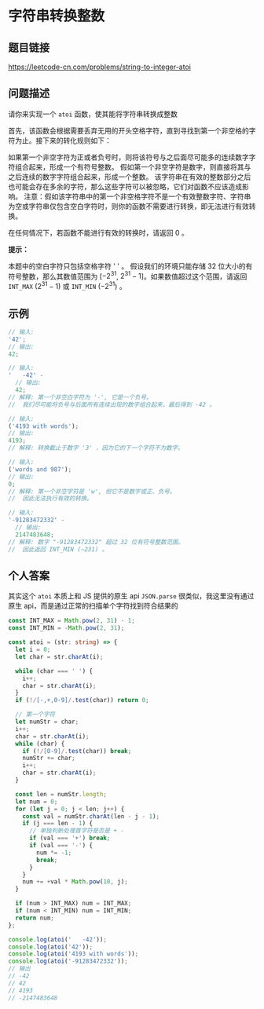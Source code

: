 # 字符串转换整数

## 题目链接

<https://leetcode-cn.com/problems/string-to-integer-atoi>

## 问题描述

请你来实现一个 `atoi` 函数，使其能将字符串转换成整数

首先，该函数会根据需要丢弃无用的开头空格字符，直到寻找到第一个非空格的字符为止。接下来的转化规则如下：

如果第一个非空字符为正或者负号时，则将该符号与之后面尽可能多的连续数字字符组合起来，形成一个有符号整数。
假如第一个非空字符是数字，则直接将其与之后连续的数字字符组合起来，形成一个整数。
该字符串在有效的整数部分之后也可能会存在多余的字符，那么这些字符可以被忽略，它们对函数不应该造成影响。
注意：假如该字符串中的第一个非空格字符不是一个有效整数字符、字符串为空或字符串仅包含空白字符时，则你的函数不需要进行转换，即无法进行有效转换。

在任何情况下，若函数不能进行有效的转换时，请返回 0 。

**提示：**

本题中的空白字符只包括空格字符 ' ' 。
假设我们的环境只能存储 32 位大小的有符号整数，那么其数值范围为 [$−2^{31}$, $2^{31} − 1$]。如果数值超过这个范围，请返回 `INT_MAX` ($2^{31} − 1$) 或 `INT_MIN` ($−2^{31}$) 。

## 示例

```js
// 输入:
'42';
// 输出:
42;

// 输入:
'   -42' -
  // 输出:
  42;
// 解释: 第一个非空白字符为 '-', 它是一个负号。
//  我们尽可能将负号与后面所有连续出现的数字组合起来，最后得到 -42 。

// 输入:
('4193 with words');
// 输出:
4193;
// 解释: 转换截止于数字 '3' ，因为它的下一个字符不为数字。

// 输入:
('words and 987');
// 输出:
0;
// 解释: 第一个非空字符是 'w', 但它不是数字或正、负号。
//  因此无法执行有效的转换。

// 输入:
'-91283472332' -
  // 输出:
  2147483648;
// 解释: 数字 "-91283472332" 超过 32 位有符号整数范围。
//  因此返回 INT_MIN (−231) 。
```

## 个人答案

其实这个 `atoi` 本质上和 JS 提供的原生 api `JSON.parse` 很类似，我这里没有通过原生 api，而是通过正常的扫描单个字符找到符合结果的

```ts
const INT_MAX = Math.pow(2, 31) - 1;
const INT_MIN = -Math.pow(2, 31);

const atoi = (str: string) => {
  let i = 0;
  let char = str.charAt(i);

  while (char === ' ') {
    i++;
    char = str.charAt(i);
  }
  if (!/[-,+,0-9]/.test(char)) return 0;

  // 第一个字符
  let numStr = char;
  i++;
  char = str.charAt(i);
  while (char) {
    if (!/[0-9]/.test(char)) break;
    numStr += char;
    i++;
    char = str.charAt(i);
  }

  const len = numStr.length;
  let num = 0;
  for (let j = 0; j < len; j++) {
    const val = numStr.charAt(len - j - 1);
    if (j === len - 1) {
      // 单独判断处理首字符是否是 + -
      if (val === '+') break;
      if (val === '-') {
        num *= -1;
        break;
      }
    }
    num += +val * Math.pow(10, j);
  }

  if (num > INT_MAX) num = INT_MAX;
  if (num < INT_MIN) num = INT_MIN;
  return num;
};

console.log(atoi('   -42'));
console.log(atoi('42'));
console.log(atoi('4193 with words'));
console.log(atoi('-91283472332'));
// 输出
// -42
// 42
// 4193
// -2147483648
```
